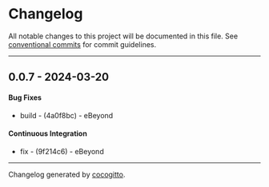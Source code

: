 # Changelog
All notable changes to this project will be documented in this file. See [conventional commits](https://www.conventionalcommits.org/) for commit guidelines.

- - -
## 0.0.7 - 2024-03-20
#### Bug Fixes
- build - (4a0f8bc) - eBeyond
#### Continuous Integration
- fix - (9f214c6) - eBeyond

- - -

Changelog generated by [cocogitto](https://github.com/cocogitto/cocogitto).